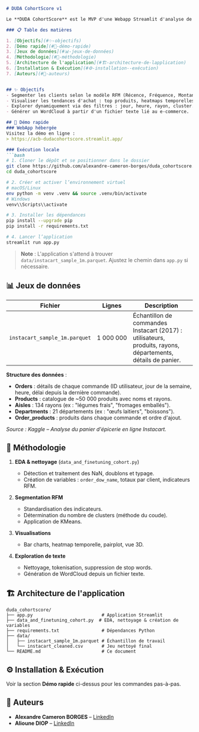 ````markdown
# DUDA CohortScore v1

Le **DUDA CohortScore** est le MVP d'une Webapp Streamlit d'analyse de cohortes, réalisé pour le DU Sorbonne Data Analytics 2024-2025 par **Alexandre Cameron BORGES** & **Alioune DIOP**. L'outil segmente la clientèle Instacart via l'analyse RFM (Récence, Fréquence, Montant), explore les habitudes d'achat et génère un WordCloud à partir d'un texte importé.

### 📋 Table des matières

1. [Objectifs](#✨-objectifs)  
2. [Démo rapide](#🚀-démo-rapide)  
3. [Jeux de données](#📊-jeux-de-données)  
4. [Méthodologie](#🧠-méthodologie)  
5. [Architecture de l'application](#🏗️-architecture-de-lapplication)  
6. [Installation & Exécution](#⚙️-installation--exécution)  
7. [Auteurs](#🙋-auteurs)  


## ✨ Objectifs
- Segmenter les clients selon le modèle RFM (Récence, Fréquence, Montant).
- Visualiser les tendances d'achat : top produits, heatmaps temporelles.
- Explorer dynamiquement via des filtres : jour, heure, rayon, cluster.
- Générer un WordCloud à partir d'un fichier texte lié au e-commerce.

## 🚀 Démo rapide
### WebApp hébergée
Visitez la démo en ligne :
> https://acb-dudacohortscore.streamlit.app/

### Exécution locale
```bash
# 1. Cloner le dépôt et se positionner dans le dossier
git clone https://github.com/alexandre-cameron-borges/duda_cohortscore.git
cd duda_cohortscore

# 2. Créer et activer l’environnement virtuel
# macOS/Linux
env python -m venv .venv && source .venv/bin/activate
# Windows
venv\\Scripts\\activate

# 3. Installer les dépendances
pip install --upgrade pip
pip install -r requirements.txt

# 4. Lancer l’application
streamlit run app.py
````

> **Note** : L'application s'attend à trouver `data/instacart_sample_1m.parquet`. Ajustez le chemin dans `app.py` si nécessaire.

## 📊 Jeux de données

| Fichier                       | Lignes    | Description                                                                                                  |
| ----------------------------- | --------- | ------------------------------------------------------------------------------------------------------------ |
| `instacart_sample_1m.parquet` | 1 000 000 | Échantillon de commandes Instacart (2017) : utilisateurs, produits, rayons, départements, détails de panier. |

**Structure des données** :

* **Orders** : détails de chaque commande (ID utilisateur, jour de la semaine, heure, délai depuis la dernière commande).
* **Products** : catalogue de \~50 000 produits avec noms et rayons.
* **Aisles** : 134 rayons (ex : "légumes frais", "fromages emballés").
* **Departments** : 21 départements (ex : "œufs laitiers", "boissons").
* **Order\_products** : produits dans chaque commande et ordre d'ajout.

*Source : Kaggle – Analyse du panier d'épicerie en ligne Instacart.*

## 🧠 Méthodologie

1. **EDA & nettoyage** (`data_and_finetuning_cohort.py`)

   * Détection et traitement des NaN, doublons et typage.
   * Création de variables : `order_dow_name`, totaux par client, indicateurs RFM.
2. **Segmentation RFM**

   * Standardisation des indicateurs.
   * Détermination du nombre de clusters (méthode du coude).
   * Application de KMeans.
3. **Visualisations**

   * Bar charts, heatmap temporelle, pairplot, vue 3D.
4. **Exploration de texte**

   * Nettoyage, tokenisation, suppression de stop words.
   * Génération de WordCloud depuis un fichier texte.

## 🏗️ Architecture de l'application

```
duda_cohortscore/
├── app.py                          # Application Streamlit
├── data_and_finetuning_cohort.py  # EDA, nettoyage & création de variables
├── requirements.txt                # Dépendances Python
├── data/
│   ├── instacart_sample_1m.parquet # Échantillon de travail
│   └── instacart_cleaned.csv       # Jeu nettoyé final
└── README.md                       # Ce document
```

## ⚙️ Installation & Exécution

Voir la section **Démo rapide** ci-dessus pour les commandes pas-à-pas.

## 🙋 Auteurs

* **Alexandre Cameron BORGES** – [LinkedIn](https://www.linkedin.com/in/alexandre-cameron-borges)
* **Alioune DIOP** – [LinkedIn](https://www.linkedin.com/in/aliounediop)

```
```



